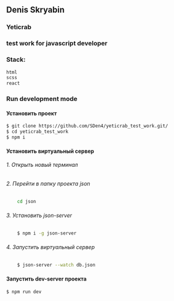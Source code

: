 ## Denis Skryabin
### Yeticrab
### test work for javascript developer

###  Stack:
```sh
html
scss
react
```

###  Run development mode

#### Установить проект
```sh
$ git clone https://github.com/SDen4/yeticrab_test_work.git/
$ cd yeticrab_test_work
$ npm i
```

#### Установить виртуальный сервер

###### 1. Открыть новый терминал

###### 2. Перейти в папку проекта json
```sh
    cd json
```

###### 3. Установить json-server
```sh
    $ npm i -g json-server
```

###### 4. Запустить виртуальный сервер
```sh
    $ json-server --watch db.json
```

#### Запустить dev-server проекта
```sh
$ npm run dev
```

<!-- ### Watch on [github-pages](https://sden4.github.io/yeticrab_test_work/) -->


<!-- github pages -->
<!-- git add dist && git commit -m "Initial dist subtree commit" -->
<!-- git subtree push --prefix dist origin gh-pages -->